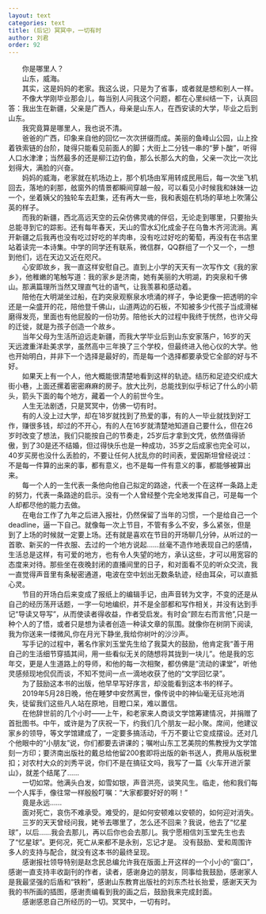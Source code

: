 ```yaml
---
layout: text
categories: text
title: (后记）冥冥中，一切有时
author: 刘君
order: 92
---
```

　　你是哪里人？
<br>
　　山东，威海。
<br>
　　其实，这是妈妈的老家。我这么说，只是为了省事，或者就是想和别人一样。
<br>
　　不像大学刚毕业那会儿，每当别人问我这个问题，都在心里纠结一下，认真回答：我出生在新疆，父亲是广西人，母亲是山东人，在西安读的大学，毕业之后到山东。
<br>
　　我究竟算是哪里人，我也说不清。
<br>
　　爸爸的广西，印象来自他的回忆一次次拼缀而成。美丽的鱼峰山公园，山上拴着铁索链的台阶，陡得只能看见前面人的脚；大街上二分钱一串的“萝卜酸”，听得人口水津津；当然最多的还是柳江边钓鱼，那么长那么大的鱼，父亲一次比一次比划得大，满脸的兴奋。
<br>
　　妈妈的威海，老家就在机场边上，那个机场由军用转成民用后，每一次坐飞机回去，落地的刹那，舷窗外的情景都瞬间穿越一般，可以看见小时候我和妹妹一边一个，坐着姨父的独轮车去赶集，还有再大一些，我和表姐在机场的草地上吹蒲公英的样子。
<br>
　　而我的新疆，西北高远天空的云朵仿佛灵魂的伴侣，无论走到哪里，只要抬头总能寻到它的踪影。还有每年春天，天山的雪水幻化成金子在乌鲁木齐河流淌。离开新疆之后我再也没有吃过好吃的羊肉串，没有吃过好吃的葡萄，再没有在书店里站着读完一本诗集。中学的同学还有联系，微信群，QQ群组了一个又一个，一想到他们，远在天边又近在咫尺。
<br>
　　心安即故乡，我一直这样安慰自己。直到上小学的天天有一次写作文《我的家乡》，他稚嫩的笔触写道：我的家乡是济南，她有美丽的大明湖，趵突泉和千佛山。那满篇理所当然又理直气壮的语气，让我羡慕和感动着。
<br>
　　陪他在大明湖坐过船，在趵突泉观察泉水喷涌的样子，争论更像一把透明的伞还是一朵盛开的花，陪他登千佛山，山道两边的石板，不知被多少代孩子当成滑梯磨得发亮，里面也有他屁股的一份功劳。陪他长大的过程中我终于恍然，也许父母的迁徙，就是为孩子创造一个故乡。
<br>
　　当年父母为生活所迫远走新疆，而我大学毕业后到山东安家落户，16岁的天天远渡重洋赴美求学，虽然高中三年换了三个学校，但最终进入他心仪的大学。他也开始明白，并非下一个选择是最好的，而是每一个选择都要承受它全部的好与不好。
<br>
　　如果天上有一个人，他大概能很清楚地看到这样的轨迹。结历和足迹交织成大街小巷，上面还摞着密密麻麻的房子。放大比列，总能找到似乎标记了什么的小箭头，箭头下面的每个地方，藏着一个人的前世今生。
<br>
　　人生无法剧透，只是冥冥中，仿佛一切有时。
<br>
　　有的人没上过大学，却在18岁就找到了热爱的事，有的人一毕业就找到好工作，赚很多钱，却过的不开心，有的人在16岁就清楚地知道自己要什么，但在26岁时改变了想法，我们只能按自己的节奏走，25岁后才拿到文凭，依然值得骄傲，到了30是还不结婚，但过得快乐也是一种成功，35岁之后成家也完全可以，40岁买房也没什么丢脸的，不要让任何人扰乱你的时间表，爱因斯坦曾经说过：不是每一件算的出来的事，都有意义，也不是每一件有意义的事，都能够被算出来。
<br>
　　每一个人的一生代表一条他向他自己拟定的路途，代表一个在这样一条路上走的努力，代表一条路途的启示。没有一个人曾经整个完全地发挥自己，可是每一个人却都尽他的能力去做。
<br>
　　在电台工作了九年之后进入报社，仍然保留了当年的习惯，一个是给自己一个deadline，逼一下自己。就像每一次上节目，不管有多么不安，多么紧张，但是到了上场的时候就一定要上场。还有就是喜欢在节目的开场聊几分钟，从听过的一首歌、新买的一件衣服、去过的一个地方说起……丝毫不造作地表现自己的感情，生活总是这样，有可爱的地方，也有令人失望的地方，承认这些，才可以用宽容的态度来对待。那些坐在夜晚封闭的直播间里的日子，和对面看不见的听众交流，我一直觉得声音里有条秘密通道，电波在空中划出无数条轨迹，经由耳朵，可以直抵心灵。
<br>
　　节目的开场白后来变成了报纸上的编辑手记，由声音转为文字，不变的还是从自己的经历荡开话题，一字一句地编织，并不是全部都和写作相关，并没有达到手记“导读又导写”，从而使读者得收益，作者受启发。有时会“顾左右而言他”,只是一种个人的了悟，或者只是想为读者创造一种读文章的氛围。就像你在树阴下阅读,我为你送来一缕微风,你在月光下静坐,我给你树叶的沙沙声。
<br>
　　写手记的过程中，著名作家刘玉堂先生给了我莫大的鼓励，他肯定我“善于用自己的生活细节穿插其间，用一些看似无关的随想将其拢到一块儿”。他是我的忘年交，更是人生道路上的导师，和他的每一次相聚，都仿佛是“流动的课堂”，听他灵感频现地侃侃而谈，不知不觉间一点一滴地收获了他的“文学回忆录”。
<br>
　　为了鼓励这本书的出版，他早早写好序言，却没能看到这本书的样子。
<br>
　　2019年5月28日晚，他在睡梦中安然离世，像传说中的神仙毫无征兆地消失，徒留我们这些凡人站在原地，目瞪口呆，难以置信。
<br>
　　在他辞世前的几个小时——上午，和老家来人商谈文学馆筹建情况，并捐赠了首批图书。中午，或许是为了庆祝一下，约我们几个朋友一起小聚。席间，他建议家乡的领导，等文学馆建成了，一定要多搞活动，千万不要让它变成摆设。还对几个他眼中的“小朋友”说，你们都要去讲课的；嘱咐山东工艺美院的焦教授为文学馆刻一方印；要济南出版社的戴总给他留200套即将出版的新书送人，费用从版税里扣；对农村大众的刘秀平说，你们不是在搞征文吗，我写了一篇《火车开进沂蒙山》，就差个结尾了……
<br>
　　一切如常。他满头白发，如雪如银，声音洪亮，谈笑风生。临走，他和我们每一个人挥手，像往常一样殷殷叮嘱：“大家都要好好的啊！”
<br>
　　竟是永远……
<br>
　　面对死亡，哀伤不难承受。难受的，是如何安顿难以安顿的，如何迎对消失。
<br>
　　三岁的天天曾经问我，姥爷去哪里了，怎么还不回来？我说，他去了“忆星球”，以后……我会去那儿，再以后你也会去那儿。我宁愿相信刘玉堂先生也去了“忆星球”。更何况，死亡从来都不是永别，忘记才是。
	没有鼓励、爱和周围许多人的支持与配合，就没有这本书的最终呈现。
	<br>
　　感谢报社领导特别是赵念民总编允许我在版面上开这样的一个小小的“窗口”，感谢一直支持丰收副刊的作者，读者，感谢身边的朋友，同事给我鼓励，感谢家人是我最坚强的后盾和“铁粉”，感谢山东教育出版社的刘东杰社长抬爱，感谢天天为我的书所画的插图，感谢责编看到我的画之后，鼓励我来完成封面。
<br>
　　感谢感恩自己所经历的一切。冥冥中，一切有时。
<br>
